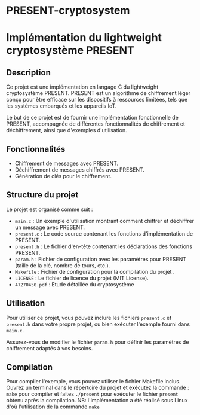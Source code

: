 # PRESENT-cryptosystem
# Implémentation du lightweight cryptosystème PRESENT


## Description

Ce projet est une implémentation en langage C du lightweight cryptosystème PRESENT. 
PRESENT est un algorithme de chiffrement léger conçu pour être efficace sur les dispositifs à ressources limitées, tels que les systèmes embarqués et les appareils IoT.

Le but de ce projet est de fournir une implémentation fonctionnelle de PRESENT, accompagnée de différentes fonctionnalités de chiffrement et déchiffrement, ainsi que d'exemples d'utilisation.

## Fonctionnalités

- Chiffrement de messages avec PRESENT.
- Déchiffrement de messages chiffrés avec PRESENT.
- Génération de clés pour le chiffrement.

## Structure du projet

Le projet est organisé comme suit :

- `main.c` : Un exemple d'utilisation montrant comment chiffrer et déchiffrer un message avec PRESENT.
- `present.c` : Le code source contenant les fonctions d'implémentation de PRESENT.
- `present.h` : Le fichier d'en-tête contenant les déclarations des fonctions PRESENT.
- `param.h` : Fichier de configuration avec les paramètres pour PRESENT (taille de la clé, nombre de tours, etc.).
- `Makefile` : Fichier de configuration pour la compilation du projet .
- `LICENSE` : Le fichier de licence du projet (MIT License).
- `47270450.pdf` : Etude détaillée du cryptosystème 

## Utilisation

Pour utiliser ce projet, vous pouvez inclure les fichiers `present.c` et `present.h` dans votre propre projet, ou bien exécuter l'exemple fourni dans `main.c`.

Assurez-vous de modifier le fichier `param.h` pour définir les paramètres de chiffrement adaptés à vos besoins.

## Compilation

Pour compiler l'exemple, vous pouvez utiliser le fichier Makefile inclus. Ouvrez un terminal dans le répertoire du projet et exécutez la commande : `make` pour compiler et faites `./present` pour exécuter le fichier `present` obtenu après la compilation. 
NB: l'implémentation a été réalisé sous Linux d'où l'utilisation de la commande `make`

